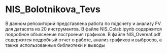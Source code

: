 # NIS_Bolotnikova_Tevs
В данном репозитории представлена работа по подсчету и анализу FV для датасета из 20 инструментов. В файле NIS_Colab.ipynb 
содержится подробное объяснение построения графиков. В файле NIS_Overeaf.pdf содержится подробный отчет о работе, анализ 
графиков и выбросов, а также использованные библиотеки и выводы

